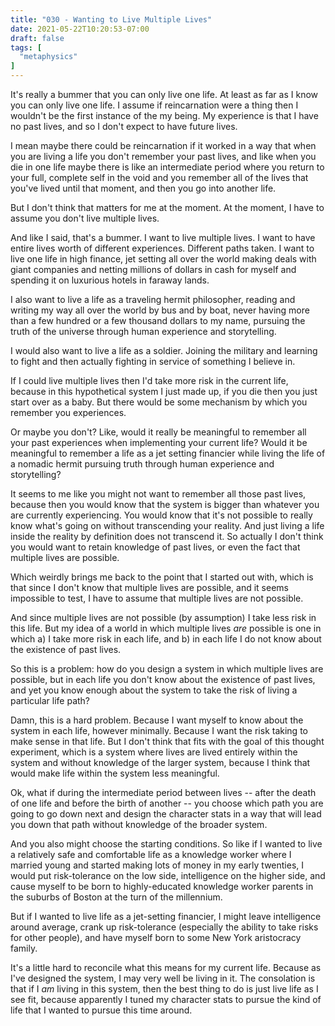 ```yaml
---
title: "030 - Wanting to Live Multiple Lives"
date: 2021-05-22T10:20:53-07:00
draft: false
tags: [
  "metaphysics"
]
---
```


It's really a bummer that you can only live one life. At least as far
as I know you can only live one life. I assume if reincarnation were a
thing then I wouldn't be the first instance of the my being. My
experience is that I have no past lives, and so I don't expect to have
future lives.

I mean maybe there could be reincarnation if it worked in a way that
when you are living a life you don't remember your past lives, and
like when you die in one life maybe there is like an intermediate
period where you return to your full, complete self in the void and
you remember all of the lives that you've lived until that moment, and
then you go into another life.

But I don't think that matters for me at the moment. At the moment, I
have to assume you don't live multiple lives.

And like I said, that's a bummer. I want to live multiple lives. I
want to have entire lives worth of different experiences. Different
paths taken. I want to live one life in high finance, jet setting all
over the world making deals with giant companies and netting millions
of dollars in cash for myself and spending it on luxurious hotels in
faraway lands.

I also want to live a life as a traveling hermit philosopher, reading
and writing my way all over the world by bus and by boat, never having
more than a few hundred or a few thousand dollars to my name, pursuing
the truth of the universe through human experience and storytelling.

I would also want to live a life as a soldier. Joining the military
and learning to fight and then actually fighting in service of
something I believe in.

If I could live multiple lives then I'd take more risk in the current
life, because in this hypothetical system I just made up, if you die
then you just start over as a baby. But there would be some mechanism
by which you remember you experiences.

Or maybe you don't? Like, would it really be meaningful to remember
all your past experiences when implementing your current life? Would
it be meaningful to remember a life as a jet setting financier while
living the life of a nomadic hermit pursuing truth through human
experience and storytelling?

It seems to me like you might not want to remember all those past
lives, because then you would know that the system is bigger than
whatever you are currently experiencing. You would know that it's not
possible to really know what's going on without transcending your
reality. And just living a life inside the reality by definition does
not transcend it. So actually I don't think you would want to retain
knowledge of past lives, or even the fact that multiple lives are
possible.

Which weirdly brings me back to the point that I started out with,
which is that since I don't know that multiple lives are possible, and
it seems impossible to test, I have to assume that multiple lives are
not possible.

And since multiple lives are not possible (by assumption) I take less
risk in this life. But my idea of a world in which multiple lives _are_
possible is one in which a) I take more risk in each life, and b) in
each life I do not know about the existence of past lives.

So this is a problem: how do you design a system in which multiple
lives are possible, but in each life you don't know about the
existence of past lives, and yet you know enough about the system to
take the risk of living a particular life path?

Damn, this is a hard problem. Because I want myself to know about the
system in each life, however minimally. Because I want the risk taking
to make sense in that life. But I don't think that fits with the goal
of this thought experiment, which is a system where lives are lived
entirely within the system and without knowledge of the larger system,
because I think that would make life within the system less
meaningful.

Ok, what if during the intermediate period between lives -- after the
death of one life and before the birth of another -- you choose which
path you are going to go down next and design the character stats in a
way that will lead you down that path without knowledge of the broader
system.

And you also might choose the starting conditions. So like if I wanted
to live a relatively safe and comfortable life as a knowledge worker
where I married young and started making lots of money in my early
twenties, I would put risk-tolerance on the low side, intelligence on
the higher side, and cause myself to be born to highly-educated
knowledge worker parents in the suburbs of Boston at the turn of the
millennium.

But if I wanted to live life as a jet-setting financier, I might leave
intelligence around average, crank up risk-tolerance (especially the
ability to take risks for other people), and have myself born to some
New York aristocracy family.

It's a little hard to reconcile what this means for my current
life. Because as I've designed the system, I may very well be living
in it. The consolation is that if I _am_ living in this system, then the
best thing to do is just live life as I see fit, because apparently I
tuned my character stats to pursue the kind of life that I wanted to
pursue this time around.


